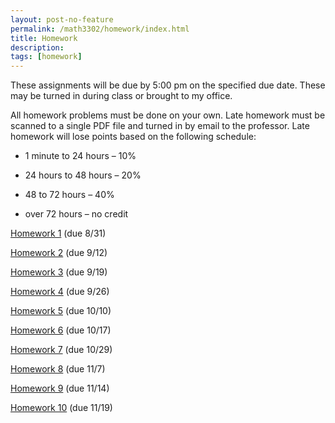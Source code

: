 ```yaml
---
layout: post-no-feature
permalink: /math3302/homework/index.html
title: Homework
description: 
tags: [homework]
---
```



These assignments will be due by 5:00 pm on the specified due date. These may be
turned in during class or brought to my office. 

All homework problems must be done on your own. Late homework
must be scanned to a single PDF file and turned in by email to the professor. Late homework will lose points based
on the following schedule:

* 1 minute to 24 hours – 10%

* 24 hours to 48 hours – 20%

* 48 to 72 hours – 40%

* over 72 hours – no credit



<a href="/assets/homework1.pdf">Homework 1</a> (due 8/31)

<a href="/assets/homework2.pdf">Homework 2</a> (due 9/12)

<a href="/assets/homework3.pdf">Homework 3</a> (due 9/19)

<a href="/assets/homework4.pdf">Homework 4</a> (due 9/26)

<a href="/assets/homework5.pdf">Homework 5</a> (due 10/10)

<a href="/assets/homework6.pdf">Homework 6</a> (due 10/17)

<a href="/assets/homework7.pdf">Homework 7</a> (due 10/29)

<a href="/assets/homework8.pdf">Homework 8</a> (due 11/7)

<a href="/assets/homework9.pdf">Homework 9</a> (due 11/14)

<a href="/assets/homework10.pdf">Homework 10</a> (due 11/19)





